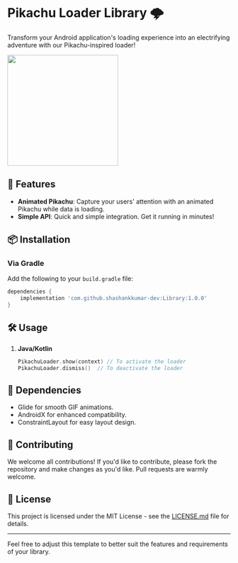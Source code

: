 # Pikachu Loader Library 🌩

Transform your Android application's loading experience into an electrifying adventure with our Pikachu-inspired loader!

<img src="https://github.com/shashankkumar-dev/Library/assets/35990586/d9da6cb4-73a4-405b-a3ab-175d83c0df7e" width = 250 />


## 🌟 Features

- **Animated Pikachu**: Capture your users' attention with an animated Pikachu while data is loading.
- **Simple API**: Quick and simple integration. Get it running in minutes!

## 📦 Installation

### Via Gradle

Add the following to your `build.gradle` file:

```gradle
dependencies {
    implementation 'com.github.shashankkumar-dev:Library:1.0.0'
}
```

## 🛠 Usage

1. **Java/Kotlin**

    ```kotlin
    PikachuLoader.show(context) // To activate the loader
    PikachuLoader.dismiss()  // To deactivate the loader
    ```

## 📑 Dependencies

- Glide for smooth GIF animations.
- AndroidX for enhanced compatibility.
- ConstraintLayout for easy layout design.

## 🤝 Contributing

We welcome all contributions! If you'd like to contribute, please fork the repository and make changes as you'd like. Pull requests are warmly welcome.

## 📄 License

This project is licensed under the MIT License - see the [LICENSE.md](LICENSE.md) file for details.

---

Feel free to adjust this template to better suit the features and requirements of your library.
